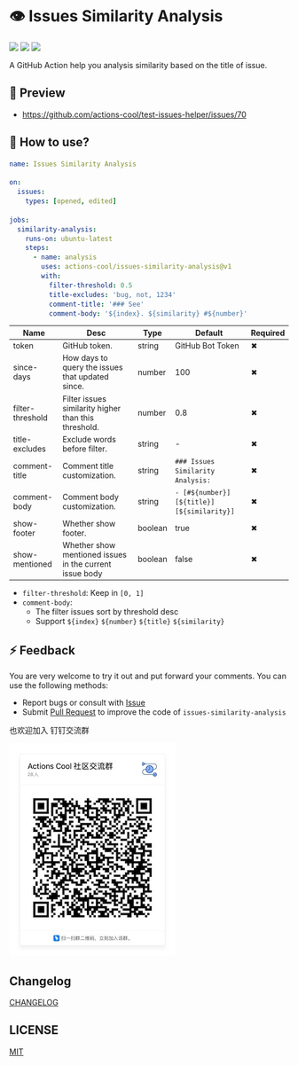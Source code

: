 # 👁 Issues Similarity Analysis

![](https://img.shields.io/github/workflow/status/actions-cool/issues-similarity-analysis/CI?style=flat-square)
[![](https://img.shields.io/badge/marketplace-issues--similarity--analysis-blueviolet?style=flat-square)](https://github.com/marketplace/actions/issues-similarity-analysis)
[![](https://img.shields.io/github/v/release/actions-cool/issues-similarity-analysis?style=flat-square&color=orange)](https://github.com/actions-cool/issues-similarity-analysis/releases)

A GitHub Action help you analysis similarity based on the title of issue.

## 👋 Preview

- https://github.com/actions-cool/test-issues-helper/issues/70

## 🚀 How to use?

```yml
name: Issues Similarity Analysis

on:
  issues:
    types: [opened, edited]

jobs:
  similarity-analysis:
    runs-on: ubuntu-latest
    steps:
      - name: analysis
        uses: actions-cool/issues-similarity-analysis@v1
        with:
          filter-threshold: 0.5
          title-excludes: 'bug, not, 1234'
          comment-title: '### See'
          comment-body: '${index}. ${similarity} #${number}'
```

| Name | Desc | Type | Default | Required |
| -- | -- | -- | -- | -- |
| token | GitHub token. | string | GitHub Bot Token | ✖ |
| since-days | How days to query the issues that updated since. | number | 100 | ✖ |
| filter-threshold | Filter issues similarity higher than this threshold. | number | 0.8 | ✖ |
| title-excludes | Exclude words before filter. | string | - | ✖ |
| comment-title | Comment title customization. | string | `### Issues Similarity Analysis:` | ✖ |
| comment-body | Comment body customization. | string | `- [#${number}][${title}][${similarity}]` | ✖ |
| show-footer | Whether show footer. | boolean | true | ✖ |
| show-mentioned | Whether show mentioned issues in the current issue body | boolean | false | ✖ |

- `filter-threshold`: Keep in `[0, 1]`
- `comment-body`:
  - The filter issues sort by threshold desc
  - Support `${index}` `${number}` `${title}` `${similarity}`

## ⚡ Feedback

You are very welcome to try it out and put forward your comments. You can use the following methods:

- Report bugs or consult with [Issue](https://github.com/actions-cool/issues-similarity-analysis/issues)
- Submit [Pull Request](https://github.com/actions-cool/issues-similarity-analysis/pulls) to improve the code of `issues-similarity-analysis`

也欢迎加入 钉钉交流群

![](https://github.com/actions-cool/resources/blob/main/dingding.jpeg?raw=true)

## Changelog

[CHANGELOG](./CHANGELOG.md)

## LICENSE

[MIT](./LICENSE)
